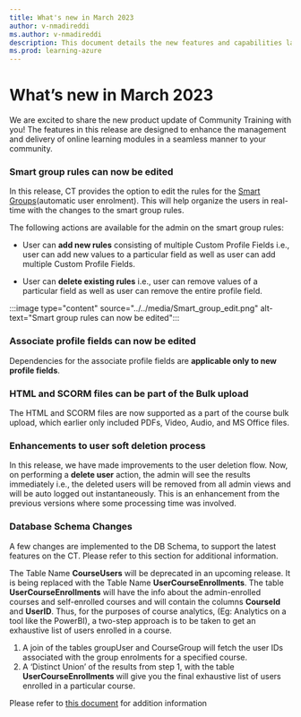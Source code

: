 ```yaml
---
title: What's new in March 2023
author: v-nmadireddi
ms.author: v-nmadireddi
description: This document details the new features and capabilities launched on Community Training in March 2023. 
ms.prod: learning-azure
---
```


# What’s new in March 2023

We are excited to share the new product update of Community Training with you! The features in this release are designed to enhance the management and delivery of online learning modules in a seamless manner to your community.

### Smart group rules can now be edited

In this release, CT provides the option to edit the rules for the [Smart Groups](/azure/industry/training-services/microsoft-community-training/user-management/organize-users/setup-automatic-user-enrollment-for-a-group-1#steps-to-add-rule-for-a-group)(automatic user enrolment). This will help organize the users in real-time with the changes to the smart group rules.

The following actions are available for the admin on the smart group rules:

* User can **add new rules** consisting of multiple Custom Profile Fields i.e., user can add new values to a particular field as well as user can add multiple Custom Profile Fields.

* User can **delete existing rules** i.e., user can remove values of a particular field as well as user can remove the entire profile field.

:::image type="content" source="../../media/Smart_group_edit.png" alt-text="Smart group rules can now be edited":::

### Associate profile fields can now be edited

Dependencies for the associate profile fields are **applicable only to new profile fields**.

### HTML and SCORM files can be part of the Bulk upload

The HTML and SCORM files are now supported as a part of the course bulk upload, which earlier only included PDFs, Video, Audio, and MS Office files.

### Enhancements to user soft deletion process

In this release, we have made improvements to the user deletion flow. Now, on performing a **delete user** action, the admin will see the results immediately i.e., the deleted users will be removed from all admin views and will be auto logged out instantaneously. This is an enhancement from the previous versions where some processing time was involved.

### Database Schema Changes

A few changes are implemented to the DB Schema, to support the latest features on the CT. Please refer to this section for additional information. 

The Table Name **CourseUsers** will be deprecated in an upcoming release. It is being replaced with the Table Name **UserCourseEnrollments**. The table **UserCourseEnrollments** will have the info about the admin-enrolled courses and self-enrolled courses and will contain the columns **CourseId** and **UserID**.
Thus, for the purposes of course analytics, (Eg: Analytics on a tool like the PowerBI), a two-step approach is to be taken to get an exhaustive list of users enrolled in a course.

1. A join of the tables groupUser and CourseGroup will fetch the user IDs associated with the group enrolments for a specified course.
2. A ‘Distinct Union’ of the results from step 1, with the table **UserCourseEnrollments** will give you the final exhaustive list of users enrolled in a particular course.

Please refer to [this document](../../analytics/custom-reports/database-schema.md#database-schema-overview) for addition information
